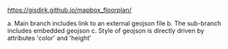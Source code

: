 https://gisdirk.github.io/mapbox_floorplan/

a. Main branch includes link to an external geojson file
b. The sub-branch includes embedded geojson 
c. Style of geojson is directly driven by attributes 'color' and 'height'
